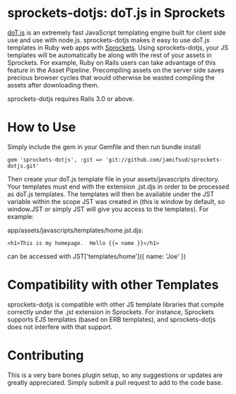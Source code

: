 # sprockets-dotjs: doT.js in Sprockets

[doT.js](https://github.com/olado/doT) is an extremely fast JavaScript templating engine built for client side use and use
with node.js.  sprockets-dotjs makes it easy to use doT.js templates in Ruby web apps with [Sprockets](https://github.com/sstephenson/sprockets).
Using sprockets-dotjs, your JS templates will be automatically be along with the rest of your assets in Sprockets.  For example,
Ruby on Rails users can take advantage of this feature in the Asset Pipeline.  Precompiling assets on the server side saves
precious browser cycles that would otherwise be wasted compiling the assets after downloading them.

sprockets-dotjs requires Rails 3.0 or above.

# How to Use #

Simply include the gem in your Gemfile and then run bundle install

    gem 'sprockets-dotjs', :git => 'git://github.com/jamifsud/sprockets-dotjs.git'

Then create your doT.js template file in your assets/javascripts directory.  Your templates must end with
the extension .jst.djs in order to be processed as doT.js templates.  The templates will then be available
under the JST variable within the scope JST was created in (this is window by default, so window.JST or
simply JST will give you access to the templates).  For example:

app/assets/javascripts/templates/home.jst.djs:

    <h1>This is my homepage.  Hello {{= name }}</h1>

can be accessed with JST['templates/home']({ name: 'Joe' })

# Compatibility with other Templates #

sprockets-dotjs is compatible with other JS template libraries that compile correctly under the .jst
extension in Sprockets.  For instance, Sprockets supports EJS templates (based on ERB templates), and
sprockets-dotjs does not interfere with that support.

# Contributing #

This is a very bare bones plugin setup, so any suggestions or updates are greatly appreciated. Simply
submit a pull request to add to the code base.
